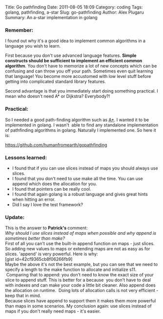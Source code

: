 Title: Go pathfinding
Date: 2011-08-05 18:09
Category: coding
Tags: golang, pathfinding, a-star
Slug: go-pathfinding
Author: Alex Plugaru
Summary: An a-star implementation in golang

<h3>Remember:</h3>
I found out why it's a good idea to implement common algorithms in a language you wish to learn.

First because you don't use advanced language features. <strong>Simple constructs should be sufficient to implement an efficient common algorithm</strong>. You don't have to memorize a lot of new concepts which can be confusing and can throw you off your path. Sometimes even quit learning that language! You become more accustomed with low level stuff before getting into complicated standard library features.

Second advantage is that you immediately start doing something practical. I mean who doesn't need A* or Dijkstra? Everybody?!
<h3>Practical:</h3>
So I needed a good path-finding algorithm such as <a href="http://en.wikipedia.org/wiki/A*_search_algorithm">A*</a>. I wanted it to be implemented in golang. I wasn't  able to find any standalone implementation of pathfinding algorithms in golang. Naturally I implemented one. So here it is:

<a href="https://github.com/humanfromearth/gopathfinding">https://github.com/humanfromearth/gopathfinding</a>
<h3>Lessons learned:</h3>
<ul>
    <li>I found that if you can use slices instead of maps you should always use slices.</li>
    <li>I found that you don't need to use make all the time. You can use append which does the allocation for you.</li>
    <li>I found that pointers can be really cool.</li>
    <li>I found that again golang is a robust language and gives great hints when hitting an error.</li>
    <li>Did I say I love the test framework?</li>
</ul>
<h3>Update:</h3>
<div>This is the answer to <strong>Patrick's </strong>comment:</div>
<div><em>Why should I use slices instead of maps when possible and why append is sometimes better than make?</em></div>
<div>First of all you can't use the built-in append function on maps - just slices. So adding new values to maps or extending maps are not as easy as for slices. 'append' is very powerful. Here is why:</div>
<div>[gist id=42cf9365cb8f06266fb9]</div>
<div>Maybe the above it's not the best example, but you can see that we need to specify a length to the make function to allocate and initialize s11.  Comparing that to append: you don't need to know the exact size of your slice to append stuff. This is better for a because  you don't have to deal with indexes and can make your code a little bit cleaner. Also append does the allocation on runtime.  Doing lots of allocation calls is not very efficient - keep that in mind.</div>
<div>Because slices have append to support them it makes them more powerful than maps in some scenarios. My conclusion again: use slices instead of maps if you don't really need maps - it's easier.</div>
